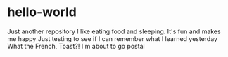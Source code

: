 # hello-world
Just another repository 
I like eating food and sleeping. It's fun and makes me happy 
Just testing to see if I can remember what I learned yesterday
What the French, Toast?!
I'm about to go postal
